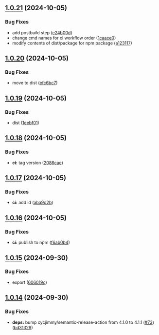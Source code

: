 ## [1.0.21](https://github.com/skilbjo/logger/compare/v1.0.20...v1.0.21) (2024-10-05)


### Bug Fixes

* add postbuild step ([e24b00d](https://github.com/skilbjo/logger/commit/e24b00d4dec46e6a96f6e330143512afd851377f))
* change cmd names for ci workflow order ([1caace0](https://github.com/skilbjo/logger/commit/1caace0f25fde85d1505adbe2b0e3e23bb1b5189))
* modify contents of dist/package for npm package ([a123117](https://github.com/skilbjo/logger/commit/a1231172e9d5e7f8cc404a65fe3ef5a1e5c6cef1))

## [1.0.20](https://github.com/skilbjo/logger/compare/v1.0.19...v1.0.20) (2024-10-05)


### Bug Fixes

* move to dist ([efc6bc7](https://github.com/skilbjo/logger/commit/efc6bc70b55c3a6a99fc7455dde9fbfc4f7bc197))

## [1.0.19](https://github.com/skilbjo/logger/compare/v1.0.18...v1.0.19) (2024-10-05)


### Bug Fixes

* dist ([1eebf01](https://github.com/skilbjo/logger/commit/1eebf0195bb7db489a1b06234db3cdc30349f1a8))

## [1.0.18](https://github.com/skilbjo/logger/compare/v1.0.17...v1.0.18) (2024-10-05)


### Bug Fixes

* **ci:** tag version ([2086cae](https://github.com/skilbjo/logger/commit/2086cae581403b73ca911bdee6b4f068c161659f))

## [1.0.17](https://github.com/skilbjo/logger/compare/v1.0.16...v1.0.17) (2024-10-05)


### Bug Fixes

* **ci:** add id ([aba9d2b](https://github.com/skilbjo/logger/commit/aba9d2b1bab1fd548976366b300f195f88148424))

## [1.0.16](https://github.com/skilbjo/logger/compare/v1.0.15...v1.0.16) (2024-10-05)


### Bug Fixes

* **ci:** publish to npm ([f6ab0b4](https://github.com/skilbjo/logger/commit/f6ab0b479d621bc3021dbd8e18acb5c77a0666e2))

## [1.0.15](https://github.com/skilbjo/logger/compare/v1.0.14...v1.0.15) (2024-09-30)


### Bug Fixes

* export ([606019c](https://github.com/skilbjo/logger/commit/606019c3f3d57db88c6a30862728bde3d90251fa))

## [1.0.14](https://github.com/skilbjo/logger/compare/v1.0.13...v1.0.14) (2024-09-30)


### Bug Fixes

* **deps:** bump cycjimmy/semantic-release-action from 4.1.0 to 4.1.1 ([#73](https://github.com/skilbjo/logger/issues/73)) ([bd31329](https://github.com/skilbjo/logger/commit/bd31329a837d30f53397bf2d65b96a07b5a7e3df))
